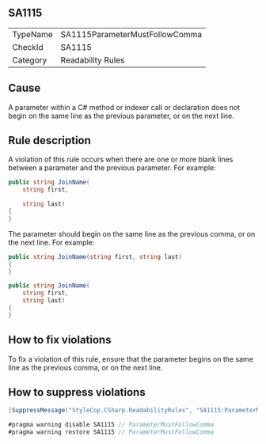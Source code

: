 ﻿## SA1115

<table>
<tr>
  <td>TypeName</td>
  <td>SA1115ParameterMustFollowComma</td>
</tr>
<tr>
  <td>CheckId</td>
  <td>SA1115</td>
</tr>
<tr>
  <td>Category</td>
  <td>Readability Rules</td>
</tr>
</table>

## Cause

A parameter within a C# method or indexer call or declaration does not begin on the same line as the previous parameter, or on the next line.

## Rule description

A violation of this rule occurs when there are one or more blank lines between a parameter and the previous parameter. For example:

```csharp
public string JoinName(
    string first,

    string last)
{
}
```

The parameter should begin on the same line as the previous comma, or on the next line. For example:

```csharp
public string JoinName(string first, string last)
{
}

public string JoinName(
    string first,
    string last)
{
}
```

## How to fix violations

To fix a violation of this rule, ensure that the parameter begins on the same line as the previous comma, or on the next line.

## How to suppress violations

```csharp
[SuppressMessage("StyleCop.CSharp.ReadabilityRules", "SA1115:ParameterMustFollowComma", Justification = "Reviewed.")]
```

```csharp
#pragma warning disable SA1115 // ParameterMustFollowComma
#pragma warning restore SA1115 // ParameterMustFollowComma
```
